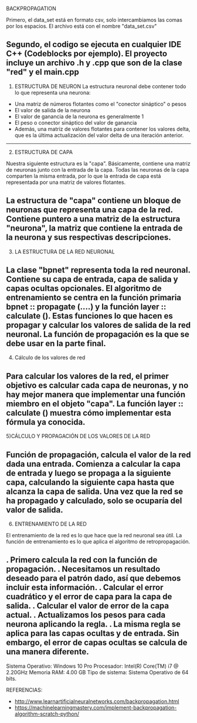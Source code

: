 BACKPROPAGATION

Primero, el data_set está en formato csv, solo intercambiamos las comas por los espacios. El archivo está con el nombre "data_set.csv"

Segundo, el codigo se ejecuta en cualquier IDE C++ (Codeblocks por ejemplo). El proyecto incluye un archivo .h y .cpp que son de la clase 
"red" y el main.cpp
-----------------------------------------------------------------------------------------------------------------------------------------
1) ESTRUCTURA DE NEURON
La estructura neuronal debe contener todo lo que representa una neurona:

- Una matriz de números flotantes como el "conector sináptico" o pesos
- El valor de salida de la neurona
- El valor de ganancia de la neurona es generalmente 1
- El peso o conector sináptico del valor de ganancia
- Además, una matriz de valores flotantes para contener los valores delta, que es la última actualización del valor delta de una iteración anterior.
-----------------------------------------------------------------------------------------------------------------------------------------
2) ESTRUCTURA DE CAPA

Nuestra siguiente estructura es la "capa". Básicamente, contiene una matriz de neuronas junto con la entrada de la capa. 
Todas las neuronas de la capa comparten la misma entrada, por lo que la entrada de capa está representada por una matriz de valores flotantes.

La estructura de "capa" contiene un bloque de neuronas que representa una capa de la red. Contiene puntero a una matriz de la estructura "neurona",
la matriz que contiene la entrada de la neurona y sus respectivas descripciones.
-----------------------------------------------------------------------------------------------------------------------------------------
3) LA ESTRUCTURA DE LA RED NEURONAL

La clase "bpnet" representa toda la red neuronal. Contiene su capa de entrada, capa de salida y capas ocultas opcionales.
El algoritmo de entrenamiento se centra en la función primaria bpnet :: propagate (....) y la función layer :: calculate ().
Estas funciones lo que hacen es propagar y calcular los valores de salida de la red neuronal. La función de propagación es la que se debe 
usar en la parte final.
-----------------------------------------------------------------------------------------------------------------------------------------
4)  Cálculo de los valores de red

Para calcular los valores de la red, el primer objetivo es calcular cada capa de neuronas, y no hay mejor manera que implementar 
una función miembro en el objeto "capa". La función layer :: calculate () muestra cómo implementar esta fórmula ya conocida.
-----------------------------------------------------------------------------------------------------------------------------------------
5)CÁLCULO Y PROPAGACIÓN DE LOS VALORES DE LA RED

Función de propagación, calcula el valor de la red dada una entrada. Comienza a calcular la capa de entrada y luego se propaga a la 
siguiente capa, calculando la siguiente capa hasta que alcanza la capa de salida. Una vez que la red se ha propagado y calculado, 
solo se ocuparía del valor de salida.
-----------------------------------------------------------------------------------------------------------------------------------------
6) ENTRENAMIENTO DE LA RED

El entrenamiento de la red es lo que hace que la red neuronal sea útil. La función de entrenamiento es lo que aplica el algoritmo de 
retropropagación. 

. Primero calcula la red con la función de propagación.
. Necesitamos un resultado deseado para el patrón dado, así que debemos incluir esta información.
. Calcular el error cuadrático y el error de capa para la capa de salida.
. Calcular el valor de error de la capa actual.
. Actualizamos los pesos para cada neurona aplicando la regla.
. La misma regla se aplica para las capas ocultas y de entrada. Sin embargo, el error de capas ocultas se calcula de una manera diferente.
-----------------------------------------------------------------------------------------------------------------------------------------

Sistema Operativo: Windows 10 Pro
Procesador: Intel(R) Core(TM) i7 @ 2.20GHz
Memoria RAM: 4.00 GB
Tipo de sistema: Sistema Operativo de 64 bits.

REFERENCIAS:

- http://www.learnartificialneuralnetworks.com/backpropagation.html
- https://machinelearningmastery.com/implement-backpropagation-algorithm-scratch-python/
